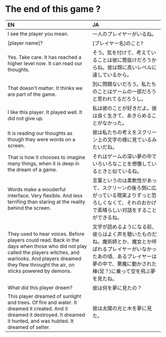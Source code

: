 # The end of this game ?

| EN                                                                                                                                                                                                                       | JA                                                                                                                                                                                               |
| :----------------------------------------------------------------------------------------------------------------------------------------------------------------------------------------------------------------------- | :----------------------------------------------------------------------------------------------------------------------------------------------------------------------------------------------- |
| I see the player you mean.                                                                                                                                                                                               | 一人のプレイヤーがいるね。                                                                                                                                                                       |
| [player name]?                                                                                                                                                                                                           | [プレイヤー名]のこと?                                                                                                                                                                            |
| Yes. Take care. It has reached a higher level now. It can read our thoughts.                                                                                                                                             | そう。気を付けて、考えていることは彼に筒抜けだろうからね。彼は既に高いレベルに達しているから。                                                                                                   |
| That doesn't matter. It thinks we are part of the game.                                                                                                                                                                  | 別に問題ないだろう。私たちのことはゲームの一部だろうと思われてるだろうし。                                                                                                                       |
| I like this player. It played well. It did not give up.                                                                                                                                                                  | 私は彼のことが好きだよ。彼は良く生きて、あきらめることがなかった。                                                                                                                               |
| It is reading our thoughts as though they were words on a screen.                                                                                                                                                        | 彼は私たちの考えをスクリーン上の文字の様に見ているみたいだね。                                                                                                                                   |
| That is how it chooses to imagine many things, when it is deep in the dream of a game.                                                                                                                                   | それはゲームの深い夢の中でいろいろなことを想像しているときと似ているね。                                                                                                                         |
| Words make a wouderful interface. Very flexible. And less terrifing than staring at the reality behind the screen.                                                                                                       | 言葉というのは柔軟性があって、スクリーンの後ろ側に広がっている現実よりずっと恐ろしくなくて、それのおかげで素晴らしい対話をすることができるね。                                                   |
| They used to hear voices. Before players could read. Back in the days when those who did not play called the players witches, and warlooks. And players dreamed they flew throught the air, on sticks powered by demons. | 文字が読めるようになる前、彼らはよく声を聴いたものだね。魔術師とか、魔女とか呼ばれるプレイヤーがいなかったあの頃、あるプレイヤーは夢の中で、悪魔に動かされた棒(足？)に乗って空を飛ぶ夢を見たね。 |
| What did this player dream?                                                                                                                                                                                              | 彼は何を夢に見たの？                                                                                                                                                                             |
| This player dreamed of sunlight and trees. Of fire and water. It dreamed it created. And it dreamed it destroyed. It dreamed it hunted, and was hubted. It dreamed of selter.                                            | 彼は太陽の光と木を夢に見た。                                                                                                                                                                     |

